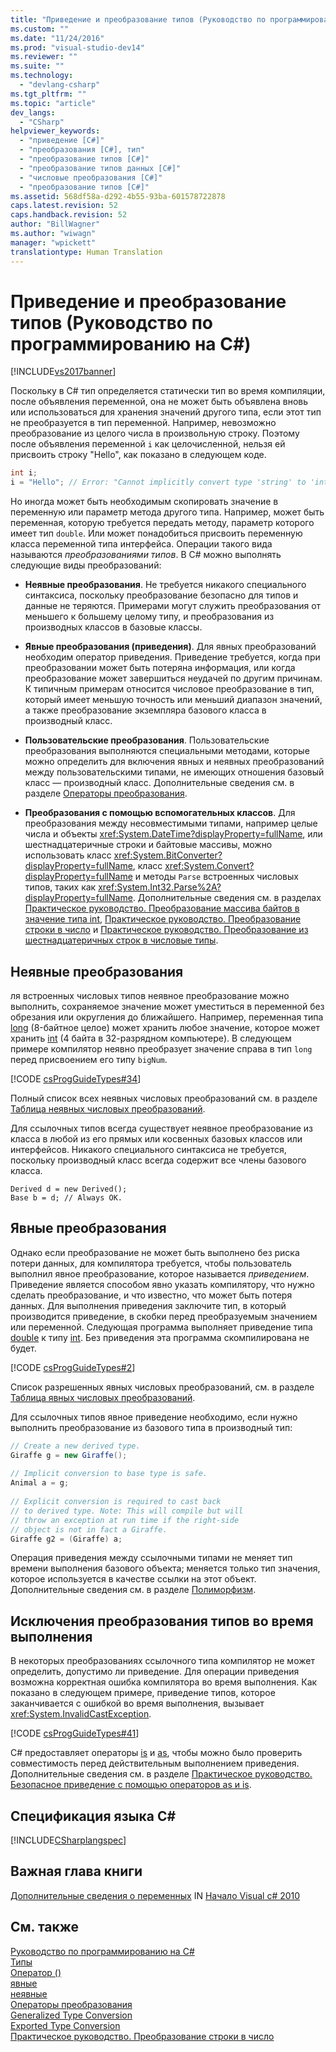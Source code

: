 ```yaml
---
title: "Приведение и преобразование типов (Руководство по программированию на C#) | Microsoft Docs"
ms.custom: ""
ms.date: "11/24/2016"
ms.prod: "visual-studio-dev14"
ms.reviewer: ""
ms.suite: ""
ms.technology: 
  - "devlang-csharp"
ms.tgt_pltfrm: ""
ms.topic: "article"
dev_langs: 
  - "CSharp"
helpviewer_keywords: 
  - "приведение [C#]"
  - "преобразования [C#], тип"
  - "преобразование типов [C#]"
  - "преобразование типов данных [C#]"
  - "числовые преобразования [C#]"
  - "преобразование типов [С#]"
ms.assetid: 568df58a-d292-4b55-93ba-601578722878
caps.latest.revision: 52
caps.handback.revision: 52
author: "BillWagner"
ms.author: "wiwagn"
manager: "wpickett"
translationtype: Human Translation
---
```

# Приведение и преобразование типов (Руководство по программированию на C#)
[!INCLUDE[vs2017banner](../../../csharp/includes/vs2017banner.md)]

Поскольку в C\# тип определяется статически тип во время компиляции, после объявления переменной, она не может быть объявлена вновь или использоваться для хранения значений другого типа, если этот тип не преобразуется в тип переменной.  Например, невозможно преобразование из целого числа в произвольную строку.  Поэтому после объявления переменной `i` как целочисленной, нельзя ей присвоить строку "Hello", как показано в следующем коде.  
  
```c#  
int i;  
i = "Hello"; // Error: "Cannot implicitly convert type 'string' to 'int'"  
```  
  
 Но иногда может быть необходимым скопировать значение в переменную или параметр метода другого типа.  Например, может быть переменная, которую требуется передать методу, параметр которого имеет тип `double`.  Или может понадобиться присвоить переменную класса переменной типа интерфейса.  Операции такого вида называются *преобразованиями типов*.  В C\# можно выполнять следующие виды преобразований:  
  
-   **Неявные преобразования**. Не требуется никакого специального синтаксиса, поскольку преобразование безопасно для типов и данные не теряются.  Примерами могут служить преобразования от меньшего к большему целому типу, и преобразования из производных классов в базовые классы.  
  
-   **Явные преобразования \(приведения\)**. Для явных преобразований необходим оператор приведения.  Приведение требуется, когда при преобразовании может быть потеряна информация, или когда преобразование может завершиться неудачей по другим причинам. К типичным примерам относится числовое преобразование в тип, который имеет меньшую точность или меньший диапазон значений, а также преобразование экземпляра базового класса в производный класс.  
  
-   **Пользовательские преобразования**. Пользовательские преобразования выполняются специальными методами, которые можно определить для включения явных и неявных преобразований между пользовательскими типами, не имеющих отношения базовый класс — производный класс.  Дополнительные сведения см. в разделе [Операторы преобразования](../../../csharp/programming-guide/statements-expressions-operators/conversion-operators.md).  
  
-   **Преобразования с помощью вспомогательных классов**. Для преобразования между несовместимыми типами, например целые числа и объекты <xref:System.DateTime?displayProperty=fullName>, или шестнадцатеричные строки и байтовые массивы, можно использовать класс <xref:System.BitConverter?displayProperty=fullName>, класс <xref:System.Convert?displayProperty=fullName> и методы `Parse` встроенных числовых типов, таких как <xref:System.Int32.Parse%2A?displayProperty=fullName>.  Дополнительные сведения см. в разделах [Практическое руководство. Преобразование массива байтов в значение типа int](../../../csharp/programming-guide/types/how-to-convert-a-byte-array-to-an-int.md), [Практическое руководство. Преобразование строки в число](../../../csharp/programming-guide/types/how-to-convert-a-string-to-a-number.md) и [Практическое руководство. Преобразование из шестнадцатеричных строк в числовые типы](../../../csharp/programming-guide/types/how-to-convert-between-hexadecimal-strings-and-numeric-types.md).  
  
## Неявные преобразования  
 ля встроенных числовых типов неявное преобразование можно выполнить, сохраняемое значение может уместиться в переменной без обрезания или округления до ближайшего.  Например, переменная типа [long](../../../csharp/language-reference/keywords/long.md) \(8\-байтное целое\) может хранить любое значение, которое может хранить [int](../../../csharp/language-reference/keywords/int.md) \(4 байта в 32\-разрядном компьютере\).  В следующем примере компилятор неявно преобразует значение справа в тип `long` перед присвоением его типу `bigNum`.  
  
 [!CODE [csProgGuideTypes#34](../CodeSnippet/VS_Snippets_VBCSharp/CsProgGuideTypes#34)]  
  
 Полный список всех неявных числовых преобразований см. в разделе [Таблица неявных числовых преобразований](../../../csharp/language-reference/keywords/implicit-numeric-conversions-table.md).  
  
 Для ссылочных типов всегда существует неявное преобразование из класса в любой из его прямых или косвенных базовых классов или интерфейсов.  Никакого специального синтаксиса не требуется, поскольку производный класс всегда содержит все члены базового класса.  
  
```  
Derived d = new Derived();  
Base b = d; // Always OK.  
```  
  
## Явные преобразования  
 Однако если преобразование не может быть выполнено без риска потери данных, для компилятора требуется, чтобы пользователь выполнил явное преобразование, которое называется *приведением*.  Приведение является способом явно указать компилятору, что нужно сделать преобразование, и что известно, что может быть потеря данных.  Для выполнения приведения заключите тип, в который производится приведение, в скобки перед преобразуемым значением или переменной.  Следующая программа выполняет приведение типа [double](../../../csharp/language-reference/keywords/double.md) к типу [int](../../../csharp/language-reference/keywords/int.md).  Без приведения эта программа скомпилирована не будет.  
  
 [!CODE [csProgGuideTypes#2](../CodeSnippet/VS_Snippets_VBCSharp/CsProgGuideTypes#2)]  
  
 Список разрешенных явных числовых преобразований, см. в разделе [Таблица явных числовых преобразований](../../../csharp/language-reference/keywords/explicit-numeric-conversions-table.md).  
  
 Для ссылочных типов явное приведение необходимо, если нужно выполнить преобразование из базового типа в производный тип:  
  
```c#  
// Create a new derived type.  
Giraffe g = new Giraffe();  
  
// Implicit conversion to base type is safe.  
Animal a = g;  
  
// Explicit conversion is required to cast back  
// to derived type. Note: This will compile but will  
// throw an exception at run time if the right-side  
// object is not in fact a Giraffe.  
Giraffe g2 = (Giraffe) a;  
```  
  
 Операция приведения между ссылочными типами не меняет тип времени выполнения базового объекта; меняется только тип значения, которое используется в качестве ссылки на этот объект.  Дополнительные сведения см. в разделе [Полиморфизм](../../../csharp/programming-guide/classes-and-structs/polymorphism.md).  
  
## Исключения преобразования типов во время выполнения  
 В некоторых преобразованиях ссылочного типа компилятор не может определить, допустимо ли приведение.  Для операции приведения возможна корректная ошибка компилятора во время выполнения.  Как показано в следующем примере, приведение типов, которое заканчивается с ошибкой во время выполнения, вызывает <xref:System.InvalidCastException>.  
  
 [!CODE [csProgGuideTypes#41](../CodeSnippet/VS_Snippets_VBCSharp/CsProgGuideTypes#41)]  
  
 C\# предоставляет операторы [is](../../../csharp/language-reference/keywords/is.md) и [as](../../../csharp/language-reference/keywords/as.md), чтобы можно было проверить совместимость перед действительным выполнением приведения.  Дополнительные сведения см. в разделе [Практическое руководство. Безопасное приведение с помощью операторов as и is](../../../csharp/programming-guide/types/how-to-safely-cast-by-using-as-and-is-operators.md).  
  
## Спецификация языка C\#  
 [!INCLUDE[CSharplangspec](../../../csharp/language-reference/keywords/includes/csharplangspec_md.md)]  
  
## Важная глава книги  
 [Дополнительные сведения о переменных](http://go.microsoft.com/fwlink/?LinkId=221230) IN [Начало Visual c\# 2010](http://go.microsoft.com/fwlink/?LinkId=221214)  
  
## См. также  
 [Руководство по программированию на C\#](../../../csharp/programming-guide/index.md)   
 [Типы](../../../csharp/programming-guide/types/index.md)   
 [Оператор \(\)](../../../csharp/language-reference/operators/invocation-operator.md)   
 [явные](../../../csharp/language-reference/keywords/explicit.md)   
 [неявные](../../../csharp/language-reference/keywords/implicit.md)   
 [Операторы преобразования](../../../csharp/programming-guide/statements-expressions-operators/conversion-operators.md)   
 [Generalized Type Conversion](../Topic/Generalized%20Type%20Conversion.md)   
 [Exported Type Conversion](http://msdn.microsoft.com/ru-ru/1dfe55f4-07a2-4b61-aabf-a8cf65783a6b)   
 [Практическое руководство. Преобразование строки в число](../../../csharp/programming-guide/types/how-to-convert-a-string-to-a-number.md)